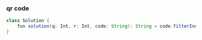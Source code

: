 ### qr code
```java
class Solution {
    fun solution(q: Int, r: Int, code: String): String = code.filterIndexed{i, _ -> i % q == r}
}
```